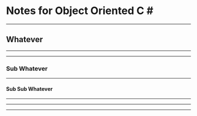 # Notes for Object Oriented C # #
---

## Whatever

---
---

### Sub Whatever

---
#### Sub Sub Whatever
---

---
---